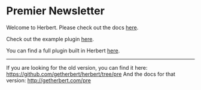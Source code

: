 Premier Newsletter
===============

Welcome to Herbert. Please check out the docs [here](http://getherbert.com/).

Check out the example plugin [here](https://github.com/getherbert/example-plugin).

You can find a full plugin built in Herbert [here](https://github.com/bigbitecreative/wordpress-socializr).

---
If you are looking for the old version, you can find it here: https://github.com/getherbert/herbert/tree/pre
And the docs for that version: http://getherbert.com/pre
